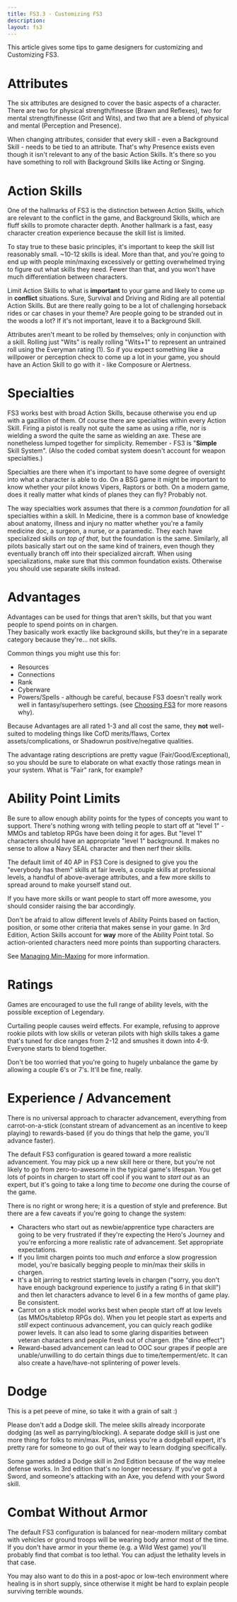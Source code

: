 ```yaml
---
title: FS3.3 - Customizing FS3
description: 
layout: fs3
---
```


This article gives some tips to game designers for customizing and Customizing FS3.

# Attributes

The six attributes are designed to cover the basic aspects of a character.  There are two for physical strength/finesse (Brawn and Reflexes), two for mental strength/finesse (Grit and Wits), and two that are a blend of physical and mental (Perception and Presence). 

When changing attributes, consider that every skill - even a Background Skill - needs to be tied to an attribute.  That's why Presence exists even though it isn't relevant to any of the basic Action Skills.  It's there so you have something to roll with Background Skills like Acting or Singing.

# Action Skills

One of the hallmarks of FS3 is the distinction between Action Skills, which are relevant to the conflict in the game, and Background Skills, which are fluff skills to promote character depth. Another hallmark is a fast, easy character creation experience because the skill list is limited.

To stay true to these basic principles, it's important to keep the skill list reasonably small.  ~10-12 skills is ideal.  More than that, and you're going to end up with people min/maxing excessively or getting overwhelmed trying to figure out what skills they need.  Fewer than that, and you won't have much differentiation between characters.

Limit Action Skills to what is **important** to your game and likely to come up in **conflict** situations.  Sure, Survival and Driving and Riding are all potential Action Skills.  But are there really going to be a lot of challenging horseback rides or car chases in your theme?  Are people going to be stranded out in the woods a lot?   If it's not important, leave it to a Background Skill.

Attributes aren't meant to be rolled by themselves; only in conjunction with a skill.  Rolling just "Wits" is really rolling "Wits+1" to represent an untrained roll using the Everyman rating (1).  So if you expect something like a willpower or perception check to come up a lot in your game, you should have an Action Skill to go with it - like Composure or Alertness.

# Specialties

FS3 works best with broad Action Skills, because otherwise you end up with a gazillion of them.  Of course there are specialties within every Action Skill.  Firing a pistol is really not quite the same as using a rifle, nor is wielding a sword the quite the same as wielding an axe.  These are nonetheless lumped together for simplicity.  Remember - FS3 is "**Simple** Skill System".  (Also the coded combat system doesn't account for weapon specialties.)

Specialties are there when it's important to have some degree of oversight into what a character is able to do.  On a BSG game it might be important to know whether your pilot knows Vipers, Raptors or both.  On a modern game, does it really matter what kinds of planes they can fly?  Probably not.

The way specialties work assumes that there is a *common foundation* for all specialties within a skill.  In Medicine, there is a common base of knowledge about anatomy, illness and injury no matter whether you're a family medicine doc, a surgeon, a nurse, or a paramedic.  They each have specialized skills *on top of that*, but the foundation is the same.  Similarly, all pilots basically start out on the same kind of trainers, even though they eventually branch off into their specialized aircraft.  When using specializations, make sure that this common foundation exists.  Otherwise you should use separate skills instead.

# Advantages

Advantages can be used for things that aren't skills, but that you want people to spend points on in chargen.  
They basically work exactly like background skills, but they're in a separate category because they're... not skills.

Common things you might use this for:

* Resources
* Connections
* Rank
* Cyberware
* Powers/Spells - although be careful, because FS3 doesn't really work well in fantasy/superhero settings. (see [Choosing FS3](/fs3/fs3-3/choosing-fs3.html) for more reasons why).

Because Advantages are all rated 1-3 and all cost the same, they **not** well-suited to modeling things like CofD merits/flaws, Cortex assets/complications, or Shadowrun positive/negative qualities.

The advantage rating descriptions are pretty vague (Fair/Good/Exceptional), so you should be sure to elaborate on what exactly those ratings mean in your system.  What is "Fair" rank, for example?

# Ability Point Limits

Be sure to allow enough ability points for the types of concepts you want to support.  There's nothing wrong with telling people to start off at "level 1" - MMOs and tabletop RPGs have been doing it for ages.  But "level 1" characters should have an appropriate "level 1" background.  It makes no sense to allow a Navy SEAL character and then nerf their skills.

The default limit of 40 AP in FS3 Core is designed to give you the "everybody has them" skills at fair levels, a couple skills at professional levels, a handful of above-average attributes, and a few more skills to spread around to make yourself stand out.

If you have more skills or want people to start off more awesome, you should consider raising the bar accordingly.

Don't be afraid to allow different levels of Ability Points based on faction, position, or some other criteria that makes sense in your game.  In 3rd Edition, Action Skills account for **way** more of the Ability Point total.  So action-oriented characters need more points than supporting characters.

See [Managing Min-Maxing](/fs3/fs3-3/min-maxing.html) for more information.

# Ratings

Games are encouraged to use the full range of ability levels, with the possible exception of Legendary.

Curtailing people causes weird effects.  For example, refusing to approve rookie pilots with low skills or veteran pilots with high skills takes a game that's tuned for dice ranges from 2-12 and smushes it down into 4-9.  Everyone starts to blend together.

Don't be too worried that you're going to hugely unbalance the game by allowing a couple 6's or 7's.  It'll be fine, really.

# Experience / Advancement

There is no universal approach to character advancement, everything from carrot-on-a-stick (constant stream of advancement as an incentive to keep playing) to rewards-based (if you do things that help the game, you'll advance faster).

The default FS3 configuration is geared toward a more realistic advancement.  You may pick up a new skill here or there, but you're not likely to go from zero-to-awesome in the typical game's lifespan.  You get lots of points in chargen to start off cool if you want to *start out* as an expert, but it's going to take a long time to *become* one during the course of the game.

There is no right or wrong here; it is a question of style and preference.  But there are a few caveats if you're going to change the system:

* Characters who start out as newbie/apprentice type characters are going to be very frustrated if they're expecting the Hero's Journey and you're enforcing a more realistic rate of advancement.  Set appropriate expectations.
* If you limit chargen points too much *and* enforce a slow progression model, you're basically begging people to min/max their skills in chargen.
* It's a bit jarring to restrict starting levels in chargen ("sorry, you don't have enough background experience to justify a rating 6 in that skill") and then let characters advance to level 6 in a few months of game play.  Be consistent.
* Carrot on a stick model works best when people start off at low levels (as MMOs/tabletop RPGs do).  When you let people start as experts and *still* expect continuous advancement, you can quicly reach godlike power levels.  It can also lead to some glaring disparities between veteran characters and people fresh out of chargen. (the "dino effect")
* Reward-based advancement can lead to OOC sour grapes if people are unable/unwilling to do certain things due to time/temperment/etc.  It can also create a have/have-not splintering of power levels.


# Dodge

This is a pet peeve of mine, so take it with a grain of salt :)

Please don't add a Dodge skill.  The melee skills already incorporate dodging (as well as parrying/blocking).  A separate dodge skill is just one more thing for folks to min/max.  Plus, unless you're a dodgeball expert, it's pretty rare for someone to go out of their way to learn dodging specifically.  

Some games added a Dodge skill in 2nd Edition because of the way melee defense works.  In 3rd edition that's no longer necessary.  If you've got a Sword, and someone's attacking with an Axe, you defend with your Sword skill.

# Combat Without Armor

The default FS3 configuration is balanced for near-modern military combat with vehicles or ground troops will be wearing body armor most of the time.  If you don't have armor in your theme (e.g. a Wild West game) you'll probably find that combat is too lethal.  You can adjust the lethality levels in that case.

You may also want to do this in a post-apoc or low-tech environment where healing is in short supply, since otherwise it might be hard to explain people surviving terrible wounds.